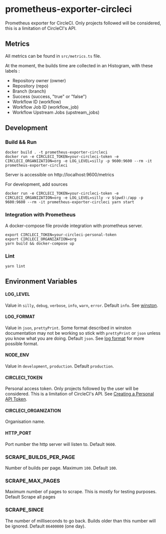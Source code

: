 # prometheus-exporter-circleci
Prometheus exporter for CircleCI. Only projects followed will be considered, this is a limitation of CircleCI's API.

## Metrics
All metrics can be found in `src/metrics.ts` file.

At the moment, the builds time are collected in an Histogram, with these labels :
- Repository owner (owner)
- Repository (repo)
- Branch (branch)
- Success (success, "true" or "false")
- Workflow ID (workflow)
- Workflow Job ID (workflow_job)
- Workflow Upstream Jobs (upstream_jobs)

## Development
### Build && Run
```
docker build . -t prometheus-exporter-circleci
docker run -e CIRCLECI_TOKEN=your-circleci-token -e CIRCLECI_ORGANIZATION=org -e LOG_LEVEL=silly -p 9600:9600 --rm -it prometheus-exporter-circleci
```
Server is accessible on http://localhost:9600/metrics

For development, add sources
```
docker run -e CIRCLECI_TOKEN=your-circleci-token -e CIRCLECI_ORGANIZATION=org -e LOG_LEVEL=silly -v $(pwd):/app -p 9600:9600 --rm -it prometheus-exporter-circleci yarn start
```

### Integration with Prometheus
A docker-compose file provide integration with prometheus server.
```
export CIRCLECI_TOKEN=your-circleci-personal-token
export CIRCLECI_ORGANIZATION=org
yarn build && docker-compose up
```

### Lint
```
yarn lint
```

## Environment Variables
#### LOG_LEVEL
Value in `silly`, `debug`, `verbose`, `info`, `warn`, `error`.
Default `info`.
See [winston](https://www.npmjs.com/package/winston).
#### LOG_FORMAT
Value in `json`, `prettyPrint`. Some format described in winston documentation may not be working so stick with `prettyPrint` or `json` unless you know what you are doing.
Default `json`.
See [log format](https://github.com/winstonjs/logform#formats) for more possible format.
#### NODE_ENV
Value in `development`, `production`.
Default `production`.
#### CIRCLECI_TOKEN
Personal access token. Only projects followed by the user will be considered. This is a limitation of CircleCI's API.
See [Creating a Personal API Token](https://circleci.com/docs/2.0/managing-api-tokens/#creating-a-personal-api-token).
#### CIRCLECI_ORGANIZATION
Organisation name.
#### HTTP_PORT
Port number the http server will listen to.
Default `9600`.
### SCRAPE_BUILDS_PER_PAGE
Number of builds per page. Maximum `100`.
Default `100`.
### SCRAPE_MAX_PAGES
Maximum number of pages to scrape. This is mostly for testing purposes.
Default Scrape all pages
### SCRAPE_SINCE
The number of milliseconds to go back. Builds older than this number will be ignored.
Default `86400000` (one day).
